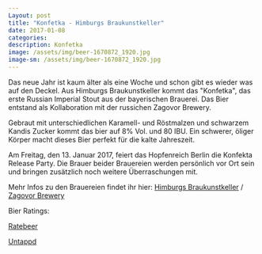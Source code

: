 ```yaml
---
Layout: post
title: "Konfetka - Himburgs Braukunstkeller"
date: 2017-01-08
categories:
description: Konfetka
image: /assets/img/beer-1670872_1920.jpg
image-sm: /assets/img/beer-1670872_1920.jpg
---
```

Das neue Jahr ist kaum älter als eine Woche und schon gibt es wieder was auf den Deckel.
Aus Himburgs Braukunstkeller kommt das "Konfetka", das erste Russian Imperial Stout aus der bayerischen Brauerei. Das Bier entstand als Kollaboration mit der russichen Zagovor Brewery.

Gebraut mit unterschiedlichen Karamell- und Röstmalzen und schwarzem Kandis Zucker kommt das bier auf 8% Vol. und 80 IBU. Ein schwerer, öliger Körper macht dieses Bier perfekt für die kalte Jahreszeit.

Am Freitag, den 13. Januar 2017, feiert das Hopfenreich Berlin die Konfekta Release Party. Die Brauer beider Brauereien werden persönlich vor Ort sein und bringen zusätzlich noch weitere Überraschungen mit.

Mehr Infos zu den Brauereien findet ihr hier: [Himburgs Braukunstkeller](http://himburgs.com/en/) / [Zagovor Brewery](http://zagovorbrewery.com/)

Bier Ratings:

[Ratebeer](https://www.ratebeer.com/beer/himburgs-braukunstkeller--zagovor-konfetka/481838/)

[Untappd](https://untappd.com/b/himburgs-braukunstkeller-konfetka/1861940)
